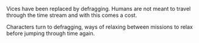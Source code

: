 Vices have been replaced by defragging. Humans are not meant to travel through the time stream and with this comes a cost. 

Characters turn to defragging, ways of relaxing between missions to relax before jumping through time again.
